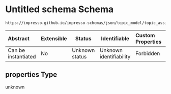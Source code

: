# Untitled schema Schema

```txt
https://impresso.github.io/impresso-schemas/json/topic_model/topic_assignment.schema.json#/properties
```




| Abstract            | Extensible | Status         | Identifiable            | Custom Properties | Additional Properties | Access Restrictions | Defined In                                                                                   |
| :------------------ | ---------- | -------------- | ----------------------- | :---------------- | --------------------- | ------------------- | -------------------------------------------------------------------------------------------- |
| Can be instantiated | No         | Unknown status | Unknown identifiability | Forbidden         | Allowed               | none                | [topic_assignment.schema.json\*](../out/topic_assignment.schema.json "open original schema") |

## properties Type

unknown
